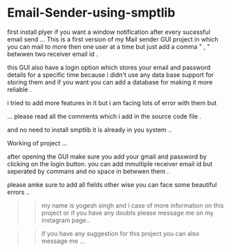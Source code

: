 # Email-Sender-using-smptlib
first install plyer if you want a window notification after every sucessful email send ...
This is a first version of my Mail sender GUI project in which you can mail to more 
then one user at a time but just add a comma " , " betwwen two receiver  email id .

this GUI also have a login option which stores your email and password details for a specific time
because i didn't use any data base support for storing them and if you want you
can add a database for making it more reliable .

i tried to add more features in it but i am facing lots of error with them but
 
... please read all the comments which i add in the source code file .

and no need to install smptlib it is already in you system ..

Working of project ...

after opening the GUI make sure you add your gmail and password by clicking on the login button.
you can add mmultiple receiver email id but seperated by commans and no space in betwwen them .

please amke sure to add all fields other wise you can face some beautiful errors ..

>> my name is yogesh singh and i case of more information on this project
 or if you have any doubts please message me on my instagram page..

>> if you have any suggestion for this project you can also message me ... 
